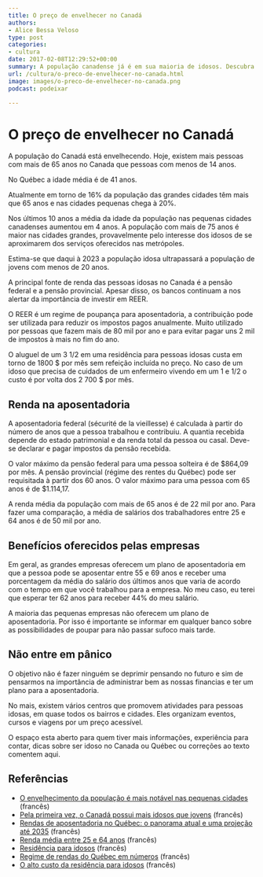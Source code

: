 ```yaml
---
title: O preço de envelhecer no Canadá
authors:
- Alice Bessa Veloso
type: post
categories:
- cultura
date: 2017-02-08T12:29:52+00:00
summary: A população canadense já é em sua maioria de idosos. Descubra seus benefícios e como se preparar para envelhecer no Canadá
url: /cultura/o-preco-de-envelhecer-no-canada.html
image: images/o-preco-de-envelhecer-no-canada.png
podcast: podeixar

---
```

# O preço de envelhecer no Canadá

A população do Canadá está envelhecendo. Hoje, existem mais pessoas com mais de 65 anos no Canada que pessoas com menos de 14 anos.

No Québec a idade média é de 41 anos.

Atualmente em torno de 16% da população das grandes cidades têm mais que 65 anos e nas cidades pequenas chega à 20%.

Nos últimos 10 anos a média da idade da população nas pequenas cidades canadenses aumentou em 4 anos. A população com mais de 75 anos é maior nas cidades grandes, provavelmente pelo interesse dos idosos de se aproximarem dos serviços oferecidos nas metrópoles.

Estima-se que daqui à 2023 a população idosa ultrapassará a população de jovens com menos de 20 anos.

A principal fonte de renda das pessoas idosas no Canada é a pensão federal e a pensão provincial. Apesar disso, os bancos continuam a nos alertar da importância de investir em REER.

O REER é um regime de poupança para aposentadoria, a contribuição pode ser utilizada para reduzir os impostos pagos anualmente. Muito utilizado por pessoas que fazem mais de 80 mil por ano e para evitar pagar uns 2 mil de impostos à mais no fim do ano.

O aluguel de um 3 1/2 em uma residência para pessoas idosas custa em torno de 1800 $ por mês sem refeição incluída no preço. No caso de um idoso que precisa de cuidados de um enfermeiro vivendo em um 1 e 1/2 o custo é por volta dos 2 700 $ por mês.

## Renda na aposentadoria

A aposentadoria federal (sécurité de la vieillesse) é calculada à partir do número de anos que a pessoa trabalhou e contribuiu. A quantia recebida depende do estado patrimonial e da renda total da pessoa ou casal. Deve-se declarar e pagar impostos da pensão recebida.

O valor máximo da pensão federal para uma pessoa solteira é de $864,09 por mês.
A pensão provincial (régime des rentes du Québec) pode ser requisitada à partir dos 60 anos. O valor máximo para uma pessoa com 65 anos é de $1.114,17.

A renda média da população com mais de 65 anos é de 22 mil por ano. Para fazer uma comparação, a média de salários dos trabalhadores entre 25 e 64 anos é de 50 mil por ano.

## Benefícios oferecidos pelas empresas

Em geral, as grandes empresas oferecem um plano de aposentadoria em que a pessoa pode se aposentar entre 55 e 69 anos e receber uma porcentagem da média do salário dos últimos anos que varia de acordo com o tempo em que você trabalhou para a empresa. No meu caso, eu terei que esperar ter 62 anos para receber 44% do meu salário.

A maioria das pequenas empresas não oferecem um plano de aposentadoria. Por isso é importante se informar em qualquer banco sobre as possibilidades de poupar para não passar sufoco mais tarde.

## Não entre em pânico

O objetivo não é fazer ninguém se deprimir pensando no futuro e sim de pensarmos na importância de administrar bem as nossas financias e ter um plano para a aposentadoria.

No mais, existem vários centros que promovem atividades para pessoas idosas, em quase todos os bairros e cidades. Eles organizam eventos, cursos e viagens por um preço acessível.

O espaço esta aberto para quem tiver mais informações, experiência para contar, dicas sobre ser idoso no Canada ou Québec ou correções ao texto comentem aqui.

## Referências

  * <a href="http://ici.radio-canada.ca/nouvelle/764443/vieillissement-population-quebec-municipalite-region-institut-statistique-isq-demographique-aines" target="_blank" rel="noopener noreferrer">O envelhecimento da população é mais notável nas pequenas cidades</a> (francês)
  * <a href="http://ici.radio-canada.ca/nouvelle/741453/canada-statistique-personnes-agees-65-ans-plus-enfants-premiere" target="_blank" rel="noopener noreferrer">Pela primeira vez, o Canadá possui mais idosos que jovens</a> (francês)
  * <a href="https://www.rrq.gouv.qc.ca/SiteCollectionDocuments/www.rrq.gouv.qc/Francais/publications/etudes/etude_revenus_retraite.pdf" target="_blank" rel="noopener noreferrer">Rendas de aposentadoria no Québec: o panorama atual e uma projeção até 2035</a> (francês)
  * <a href="http://www.stat.gouv.qc.ca/statistiques/profils/profil06/societe/marche_trav/indicat/remun_sexe_mrc06.htm" target="_blank" rel="noopener noreferrer">Renda média entre 25 e 64 anos</a> (francês)
  * <a href="http://www.residencessoleil.ca/liste-des-residences-soleil/manoir-plaza" target="_blank" rel="noopener noreferrer">Residência para idosos</a> (francês)
  * <a href="http://www.rrq.gouv.qc.ca/fr/programmes/regime_rentes/regime_chiffres/Pages/regime_chiffres.aspx" target="_blank" rel="noopener noreferrer">Regime de rendas do Québec em números</a> (francês)
  * <a href="http://www.tvanouvelles.ca/2015/11/25/couteuses-les-residences-pour-personnes-agees" target="_blank" rel="noopener noreferrer">O alto custo da residência para idosos</a> (francês)